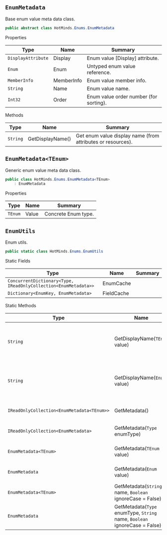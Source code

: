 ## `EnumMetadata`

Base enum value meta data class.
```csharp
public abstract class HotMinds.Enums.EnumMetadata

```

Properties

| Type | Name | Summary | 
| --- | --- | --- | 
| `DisplayAttribute` | Display | Enum value [Display] attribute. | 
| `Enum` | Enum | Untyped enum value reference. | 
| `MemberInfo` | MemberInfo | Enum value member info. | 
| `String` | Name | Enum value name. | 
| `Int32` | Order | Enum value order number (for sorting). | 


Methods

| Type | Name | Summary | 
| --- | --- | --- | 
| `String` | GetDisplayName() | Get enum value display name (from attributes or resources). | 


## `EnumMetadata<TEnum>`

Generic enum value meta data class.
```csharp
public class HotMinds.Enums.EnumMetadata<TEnum>
    : EnumMetadata

```

Properties

| Type | Name | Summary | 
| --- | --- | --- | 
| `TEnum` | Value | Concrete Enum type. | 


## `EnumUtils`

Enum utils.
```csharp
public static class HotMinds.Enums.EnumUtils

```

Static Fields

| Type | Name | Summary | 
| --- | --- | --- | 
| `ConcurrentDictionary<Type, IReadOnlyCollection<EnumMetadata>>` | EnumCache |  | 
| `Dictionary<EnumKey, EnumMetadata>` | FieldCache |  | 


Static Methods

| Type | Name | Summary | 
| --- | --- | --- | 
| `String` | GetDisplayName(`TEnum` value) | Get Enum value display name (from attribute/resources or Enum value name). | 
| `String` | GetDisplayName(`Enum` value) | Get Enum value display name (from attribute/resources or Enum value name). | 
| `IReadOnlyCollection<EnumMetadata<TEnum>>` | GetMetadata() | Get Enum values metadata collection. | 
| `IReadOnlyCollection<EnumMetadata>` | GetMetadata(`Type` enumType) | Get Enum values metadata collection. | 
| `EnumMetadata<TEnum>` | GetMetadata(`TEnum` value) | Get Enum values metadata collection. | 
| `EnumMetadata` | GetMetadata(`Enum` value) | Get Enum values metadata collection. | 
| `EnumMetadata<TEnum>` | GetMetadata(`String` name, `Boolean` ignoreCase = False) | Get Enum values metadata collection. | 
| `EnumMetadata` | GetMetadata(`Type` enumType, `String` name, `Boolean` ignoreCase = False) | Get Enum values metadata collection. | 


